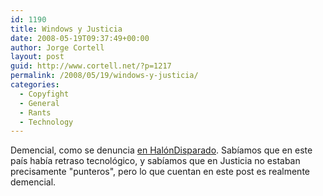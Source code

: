 ```yaml
---
id: 1190
title: Windows y Justicia
date: 2008-05-19T09:37:49+00:00
author: Jorge Cortell
layout: post
guid: http://www.cortell.net/?p=1217
permalink: /2008/05/19/windows-y-justicia/
categories:
  - Copyfight
  - General
  - Rants
  - Technology
---
```

Demencial, como se denuncia <a title="Post" href="http://halondisparado.com/?p=2637" target="_blank">en HalónDisparado</a>. Sabíamos que en este país había retraso tecnológico, y sabíamos que en Justicia no estaban precisamente "punteros", pero lo que cuentan en este post es realmente demencial.